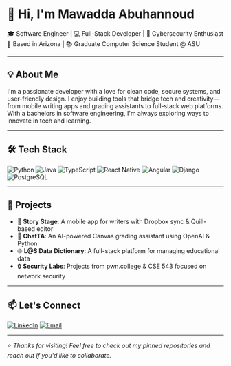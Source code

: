 # 👋 Hi, I'm Mawadda Abuhannoud

🎓 Software Engineer | 💻 Full-Stack Developer | 🔐 Cybersecurity Enthusiast  
📍 Based in Arizona | 📚 Graduate Computer Science Student @ ASU

---

## 💡 About Me

I'm a passionate developer with a love for clean code, secure systems, and user-friendly design. I enjoy building tools that bridge tech and creativity—from mobile writing apps and grading assistants to full-stack web platforms. With a bachelors in software engineering, I'm always exploring ways to innovate in tech and learning.

---

## 🛠️ Tech Stack

![Python](https://img.shields.io/badge/-Python-3776AB?style=flat&logo=python&logoColor=white)
![Java](https://img.shields.io/badge/-Java-007396?style=flat&logo=java&logoColor=white)
![TypeScript](https://img.shields.io/badge/-TypeScript-3178C6?style=flat&logo=typescript&logoColor=white)
![React Native](https://img.shields.io/badge/-React_Native-20232A?style=flat&logo=react&logoColor=61DAFB)
![Angular](https://img.shields.io/badge/-Angular-DD0031?style=flat&logo=angular&logoColor=white)
![Django](https://img.shields.io/badge/-Django-092E20?style=flat&logo=django&logoColor=white)
![PostgreSQL](https://img.shields.io/badge/-PostgreSQL-4169E1?style=flat&logo=postgresql&logoColor=white)

---

## 🚀 Projects

- 📱 **Story Stage**: A mobile app for writers with Dropbox sync & Quill-based editor  
- 🧠 **ChatTA**: An AI-powered Canvas grading assistant using OpenAI & Python
- 🌐 **L@S Data Dictionary**: A full-stack platform for managing educational data
- 🔒 **Security Labs**: Projects from pwn.college & CSE 543 focused on network security  

---

## 📫 Let's Connect

[![LinkedIn](https://img.shields.io/badge/-LinkedIn-0077B5?style=flat&logo=linkedin&logoColor=white)](https://linkedin.com/in/mawadda-abuhannoud)
[![Email](https://img.shields.io/badge/-Email-D14836?style=flat&logo=gmail&logoColor=white)](mailto:mabuhann@asu.edu)

---

⭐️ *Thanks for visiting! Feel free to check out my pinned repositories and reach out if you'd like to collaborate.*

